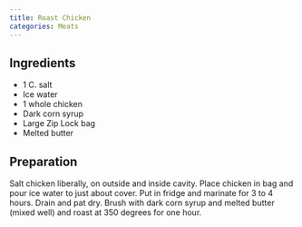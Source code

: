 ```yaml
---
title: Roast Chicken
categories: Meats
---
```


## Ingredients

- 1 C. salt
- Ice water
- 1 whole chicken
- Dark corn syrup
- Large Zip Lock bag
- Melted butter

## Preparation

Salt chicken liberally, on outside and inside cavity.  Place chicken in bag and pour ice water to just about cover.  Put in fridge and marinate for 3 to 4 hours. Drain and pat dry. Brush with dark corn syrup and melted butter (mixed well) and roast at 350 degrees for one hour.

